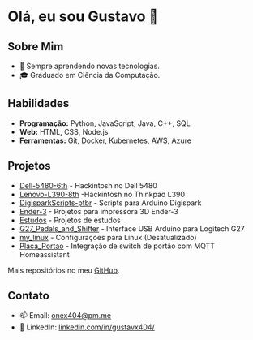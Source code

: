 # Olá, eu sou Gustavo 👋

## Sobre Mim

- 🌱 Sempre aprendendo novas tecnologias.
- 🎓 Graduado em Ciência da Computação.

## Habilidades

- **Programação:** Python, JavaScript, Java, C++, SQL
- **Web:** HTML, CSS, Node.js
- **Ferramentas:** Git, Docker, Kubernetes, AWS, Azure

## Projetos

- [Dell-5480-6th](https://github.com/gustavx404/Dell-5480-6th) - Hackintosh no Dell 5480
- [Lenovo-L390-8th](https://github.com/gustavx404/Thinkpad-L390-Hackintosh) -Hackintosh no Thinkpad L390
- [DigisparkScripts-ptbr](https://github.com/gustavx404/DigisparkScripts-ptbr) - Scripts para Arduino Digispark
- [Ender-3](https://github.com/gustavx404/Ender-3) - Projetos para impressora 3D Ender-3
- [Estudos](https://github.com/gustavx404/Estudos) - Projetos de estudos
- [G27_Pedals_and_Shifter](https://github.com/gustavx404/G27_Pedals_and_Shifter) - Interface USB Arduino para Logitech G27
- [my_linux](https://github.com/gustavx404/my_linux) - Configurações para Linux (Desatualizado)
- [Placa_Portao](https://github.com/gustavx404/Placa_Portao) - Integração de switch de portão com MQTT Homeassistant

Mais repositórios no meu [GitHub](https://github.com/gustavx404?tab=repositories).

## Contato

- 📫 Email: [onex404@pm.me](mailto:onex404@pm.me)
- 💼 LinkedIn: [linkedin.com/in/gustavx404/](https://www.linkedin.com/in/gustavx404/)

